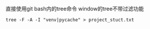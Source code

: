 直接使用git bash内的tree命令
window的tree不带过滤功能
```commandline
tree -F -A -I "venv|pycache" > project_stuct.txt
```